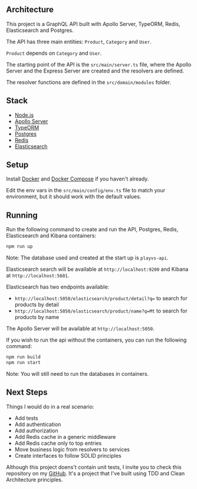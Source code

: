 ## Architecture

This project is a GraphQL API built with Apollo Server, TypeORM, Redis, Elasticsearch and Postgres.

The API has three main entities: `Product`, `Category` and `User`.

`Product` depends on `Category` and `User`.

The starting point of the API is the `src/main/server.ts` file, where the Apollo Server and the Express Server are created and the resolvers are defined.

The resolver functions are defined in the `src/domain/modules` folder.

## Stack

- [Node.js](https://nodejs.org/en/)
- [Apollo Server](https://www.apollographql.com/docs/apollo-server/)
- [TypeORM](https://typeorm.io/#/)
- [Postgres](https://www.postgresql.org/)
- [Redis](https://redis.io/)
- [Elasticsearch](https://www.elastic.co/)

## Setup

Install [Docker](https://docs.docker.com/compose/install/) and [Docker Compose](https://docs.docker.com/get-docker/) if you haven't already.

Edit the env vars in the `src/main/config/env.ts` file to match your environment, but it should work with the default values.

## Running
Run the following command to create and run the API, Postgres, Redis, Elasticsearch and Kibana containers:
```bash
npm run up
```
Note: The database used and created at the start up is `playvs-api`.

Elasticsearch search will be available at `http://localhost:9200` and Kibana at `http://localhost:5601`.

Elasticsearch has two endpoints available:
- `http://localhost:5050/elasticsearch/product/detail?q=` to search for products by detail
- `http://localhost:5050/elasticsearch/product/name?q=Mt` to search for products by name

The Apollo Server will be available at `http://localhost:5050`.

If you wish to run the api without the containers, you can run the following command:
```bash
npm run build
npm run start
```
Note: You will still need to run the databases in containers.

## Next Steps

Things I would do in a real scenario:

- Add tests
- Add authentication
- Add authorization
- Add Redis cache in a generic middleware
- Add Redis cache only to top entries
- Move business logic from resolvers to services
- Create interfaces to follow SOLID principles

Although this project doens't contain unit tests, I invite you to check this repository on my [GitHub](https://github.com/felipeps/clean-tdd-api). It's a project that I've built using TDD and Clean Architecture principles.